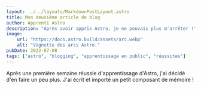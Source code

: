 ```yaml
---
layout: ../../layouts/MarkdownPostLayout.astro
title: Mon deuxième article de blog
author: Apprenti Astro
description: "Après avoir appris Astro, je ne pouvais plus m'arrêter !"
image:
    url: "https://docs.astro.build/assets/arc.webp"
    alt: "Vignette des arcs Astro."
pubDate: 2022-07-08
tags: ["astro", "blogging", "apprentissage en public", "réussites"]
---
```


Après une première semaine réussie d'apprentissage d'Astro, j'ai décidé d'en faire un peu plus. J'ai écrit et importé un petit composant de mémoire !
